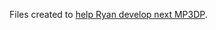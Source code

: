 Files created to [help Ryan develop next MP3DP](https://forum.v1e.com/t/help-develop-the-next-mp3dp/41947/720).
